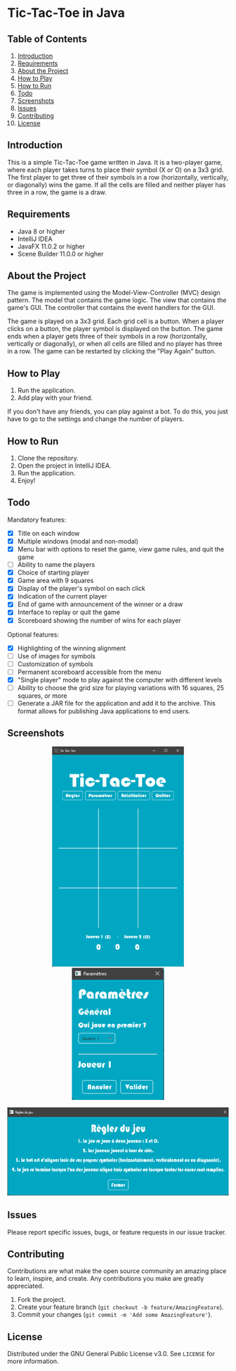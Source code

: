 # Tic-Tac-Toe in Java

## Table of Contents
1. [Introduction](#introduction)
2. [Requirements](#requirements)
3. [About the Project](#about-the-project)
4. [How to Play](#how-to-play)
5. [How to Run](#how-to-run)
6. [Todo](#todo)
7. [Screenshots](#screenshots)
8. [Issues](#issues)
9. [Contributing](#contributing)
10. [License](#license)

## Introduction

This is a simple Tic-Tac-Toe game written in Java. It is a two-player game, where each player takes turns to place their symbol (X or O) on a 3x3 grid. The first player to get three of their symbols in a row (horizontally, vertically, or diagonally) wins the game. If all the cells are filled and neither player has three in a row, the game is a draw.

## Requirements

- Java 8 or higher
- IntelliJ IDEA
- JavaFX 11.0.2 or higher
- Scene Builder 11.0.0 or higher

## About the Project

The game is implemented using the Model-View-Controller (MVC) design pattern. The model that contains the game logic. The view that contains the game's GUI. The controller that contains the event handlers for the GUI.

The game is played on a 3x3 grid. Each grid cell is a button. When a player clicks on a button, the player symbol is displayed on the button. The game ends when a player gets three of their symbols in a row (horizontally, vertically or diagonally), or when all cells are filled and no player has three in a row. The game can be restarted by clicking the "Play Again" button.

## How to Play

1. Run the application.
2. Add play with your friend.

If you don't have any friends, you can play against a bot. To do this, you just have to go to the settings and change the number of players.

## How to Run

1. Clone the repository.
2. Open the project in IntelliJ IDEA.
3. Run the application.
4. Enjoy!

## Todo

Mandatory features:

- [x] Title on each window
- [x] Multiple windows (modal and non-modal)
- [x] Menu bar with options to reset the game, view game rules, and quit the game
- [ ] Ability to name the players
- [x] Choice of starting player
- [x] Game area with 9 squares
- [x] Display of the player's symbol on each click
- [x] Indication of the current player
- [x] End of game with announcement of the winner or a draw
- [x] Interface to replay or quit the game
- [x] Scoreboard showing the number of wins for each player

Optional features:

- [x] Highlighting of the winning alignment
- [ ] Use of images for symbols
- [ ] Customization of symbols
- [ ] Permanent scoreboard accessible from the menu
- [x] "Single player" mode to play against the computer with different levels
- [ ] Ability to choose the grid size for playing variations with 16 squares, 25 squares, or more
- [ ] Generate a JAR file for the application and add it to the archive. This format allows for publishing Java applications to end users.

## Screenshots

<p align="center">
  <img src="img/game.png" height="500px"></a>
  <img src="img/settings.png" height="300px"></a>
</p>
<p align="center">
  <img src="img/rules.png" height="200px"></a>
</p>

## Issues

Please report specific issues, bugs, or feature requests in our issue tracker.

## Contributing

Contributions are what make the open source community an amazing place to learn, inspire, and create. Any contributions you make are greatly appreciated.

1. Fork the project.
2. Create your feature branch (`git checkout -b feature/AmazingFeature`).
3. Commit your changes (`git commit -m 'Add some AmazingFeature'`).

## License

Distributed under the GNU General Public License v3.0. See `LICENSE` for more information.


